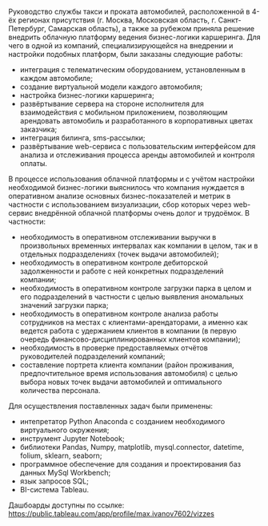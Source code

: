 Руководство службы такси и проката автомобилей, расположенной в 4-ёх регионах присутствия (г. Москва, Московская область, г. Санкт-Петербург, Самарская область), а также за рубежом приняла решение внедрить облачную платформу ведения бизнес-логики каршеринга. Для чего в одной из компаний, специализирующейся на внедрении и настройки подобных платформ, были заказаны следующие работы:
- интеграция с телематическим оборудованием, установленным в каждом автомобиле;
- создание виртуальной модели каждого автомобиля;
- настройка бизнес-логики каршеринга;
- развёртывание сервера на стороне исполнителя для взаимодействия с мобильном приложением, позволяющим арендовать автомобиль и разработанного в корпоративных цветах заказчика;
- интеграция билинга, sms-рассылки;
- развёртывание web-сервиса c пользовательским интерфейсом для анализа и отслеживания процесса аренды автомобилей и контроля оплаты.

В процессе использования облачной платформы и с учётом настройки необходимой бизнес-логики выяснилось что компания нуждается в оперативном анализе основных бизнес-показателей и метрик в частности с использованием визуализации, сбор которых через web-сервис внедрённой облачной платформы очень долог и трудоёмок. В частности:
- необходимость в оперативном отслеживании выручки в произвольных временных интервалах как компании в целом, так и в отдельных подразделениях (точек выдачи автомобилей);
- необходимость в оперативном контроле дебиторской задолженности и работе с ней конкретных подразделений компании;
- необходимость в оперативном контроле загрузки парка в целом и его подразделений в частности с целью выявления аномальных значений загрузки парка;
- необходимость в оперативном контроле анализа работы сотрудников на местах с клиентами-арендаторами, а именно как ведется работа с удержанием клиентов в компании (в первую очередь финансово-дисциплинированных клиентов компании);
- необходимость в проверке предоставляемых отчётов руководителей подразделений компаний;
- составление портрета клиента компании (район проживания, предпочтительное время использования автомобиля) с целью выбора новых точек выдачи автомобилей и оптимального количества персонала.

Для осуществления поставленных задач были применены:

- интепретатор Python Anaconda с созданием необходимого виртуального окружения;
- инструмент Jupyter Notebook;
- библиотеки Pandas, Numpy, matplotlib, mysql.connector, datetime, folium, sklearn, seaborn;
- программное обеспечение для создания и проектирования баз данных  MySql Workbench;
- язык запросов SQL;
- BI-система Tableau.

Дашбоарды доступны по ссылке:
https://public.tableau.com/app/profile/max.ivanov7602/vizzes
